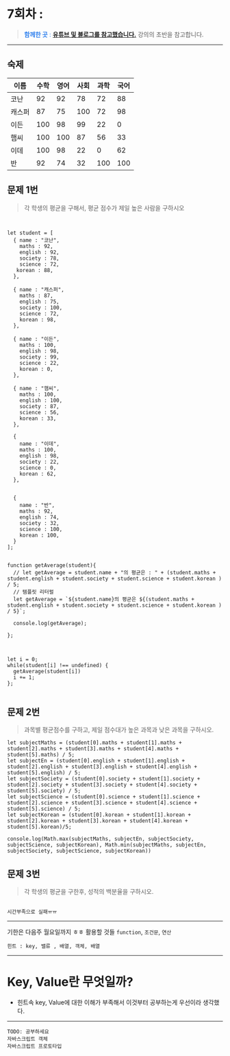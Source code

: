 # 7회차 :

> <span style ="color:#2F80ED" > **함께한 곳** :</span> **[유튜브 및 블로그를 참고했습니다.]()** 강의의 초반을 참고합니다.

---

## 숙제

| 이름   | 수학 | 영어 | 사회 | 과학 | 국어 |
| ------ | ---- | ---- | ---- | ---- | ---- |
| 코난   | 92   | 92   | 78   | 72   | 88   |
| 캐스퍼 | 87   | 75   | 100  | 72   | 98   |
| 이든   | 100  | 98   | 99   | 22   | 0    |
| 햄씨   | 100  | 100  | 87   | 56   | 33   |
| 이데   | 100  | 98   | 22   | 0    | 62   |
| 반     | 92   | 74   | 32   | 100  | 100  |

## 문제 1번

> 각 학생의 평균을 구해서, 평균 점수가 제일 높은 사람을 구하시오

```


let student = [
  { name : "코난",
    maths : 92,
    english : 92,
    society : 78,
    science : 72,
   korean : 88,
  },

  { name : "캐스퍼",
    maths : 87,
    english : 75,
    society : 100,
    science : 72,
    korean : 98,
  },

  { name : "이든",
    maths : 100,
    english : 98,
    society : 99,
    science : 22,
    korean : 0,
  },

  { name : "햄씨",
    maths : 100,
    english : 100,
    society : 87,
    science : 56,
    korean : 33,
  },

  {
    name : "이데",
    maths : 100,
    english : 98,
    society : 22,
    science : 0,
    korean : 62,
  },


  {
    name : "반",
    maths : 92,
    english : 74,
    society : 32,
    science : 100,
    korean : 100,
  }
];


function getAverage(student){
  // let getAverage = student.name + "의 평균은 : " + (student.maths + student.english + student.society + student.science + student.korean ) / 5;
  // 템플릿 리터럴
  let getAverage = `${student.name}의 평균은 ${(student.maths + student.english + student.society + student.science + student.korean ) / 5}`;

  console.log(getAverage);

};



let i = 0;
while(student[i] !== undefined) {
  getAverage(student[i])
  i += 1;
};


```

## 문제 2번

> 과목별 평균점수를 구하고, 제일 점수대가 높은 과목과 낮은 과목을 구하시오.

```
let subjectMaths = (student[0].maths + student[1].maths + student[2].maths + student[3].maths + student[4].maths + student[5].maths) / 5;
let subjectEn = (student[0].english + student[1].english + student[2].english + student[3].english + student[4].english + student[5].english) / 5;
let subjectSociety = (student[0].society + student[1].society + student[2].society + student[3].society + student[4].society + student[5].society) / 5;
let subjectScience = (student[0].science + student[1].science + student[2].science + student[3].science + student[4].science + student[5].science) / 5;
let subjectKorean = (student[0].korean + student[1].korean + student[2].korean + student[3].korean + student[4].korean + student[5].korean)/5;

console.log(Math.max(subjectMaths, subjectEn, subjectSociety, subjectScience, subjectKorean), Math.min(subjectMaths, subjectEn, subjectSociety, subjectScience, subjectKorean))

```

## 문제 3번

> 각 학생의 평균을 구한후, 성적의 백분율을 구하시오.

```

시간부족으로 실패ㅠㅠ

```

---

기한은 다음주 월요일까지 ㅎㅎ
활용할 것들 `function`, `조건문`, `연산`

`힌트 : key, 밸류 , 배열, 객체, 배열`

---

# Key, Value란 무엇일까?

- 힌트속 key, Value에 대한 이해가 부족해서 이것부터 공부하는게 우선이라 생각했다.

---

```
TODO: 공부하세요
자바스크립트 객체
자바스크립트 프로토타입
```
